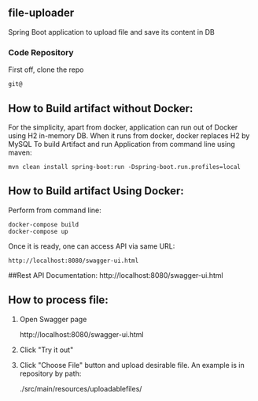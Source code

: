 ## file-uploader
Spring Boot application to upload file and save its content in DB


### Code Repository
First off, clone the repo

    git@

## How to Build artifact without Docker:

For the simplicity, apart from docker, application can run out of Docker using H2 in-memory DB.
When it runs from docker, docker replaces H2 by MySQL
To build Artifact and run Application from command line using maven:

    mvn clean install spring-boot:run -Dspring-boot.run.profiles=local
    
## How to Build artifact Using Docker:
Perform from command line:

    docker-compose build
    docker-compose up
    
Once it is ready, one can access API via same URL:
    
    http://localhost:8080/swagger-ui.html
 
##Rest API Documentation:
    http://localhost:8080/swagger-ui.html    
        
## How to process file:
1. Open Swagger page

     http://localhost:8080/swagger-ui.html
    
2. Click "Try it out"    
2. Click "Choose File" button and upload desirable file. An example is in repository by path:
  
    ./src/main/resources/uploadablefiles/